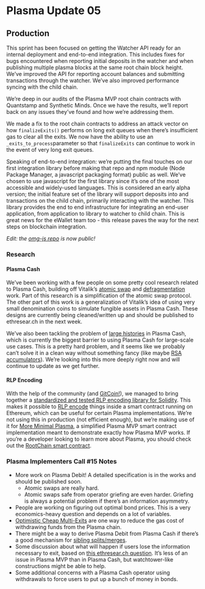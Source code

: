 # Plasma Update 05

## Production

This sprint has been focused on getting the Watcher API ready for an internal deployment and end-to-end integration. This includes fixes for bugs encountered when reporting initial deposits in the watcher and when publishing multiple plasma blocks at the same root chain block height. We’ve improved the API for reporting account balances and submitting transactions through the watcher. We’ve also improved performance syncing with the child chain.

We’re deep in our audits of the Plasma MVP root chain contracts with Quantstamp and Synthetic Minds. Once we have the results, we’ll report back on any issues they’ve found and how we’re addressing them.

We made a fix to the root chain contracts to address an attack vector on how `finalizeExits()` performs on long exit queues when there’s insufficient gas to clear all the exits. We now have the ability to use an `_exits_to_process`parameter so that `finalizeExits` can continue to work in the event of very long exit queues.

Speaking of end-to-end integration: we’re putting the final touches on our first integration library before making that repo and npm module \(Node Package Manager, a javascript packaging format\) public as well. We’ve chosen to use javascript for the first library since it’s one of the most accessible and widely-used languages. This is considered an early alpha version; the initial feature set of the library will support deposits into and transactions on the child chain, primarily interacting with the watcher. This library provides the end to end infrastructure for integrating an end-user application, from application to library to watcher to child chain. This is great news for the eWallet team too - this release paves the way for the next steps on blockchain integration.

_Edit: the_ [_omg-js repo_](https://github.com/omisego/omg-js) _is now public!_

### Research

#### Plasma Cash

We’ve been working with a few people on some pretty cool research related to Plasma Cash, building off Vitalik’s [atomic swap](https://ethresear.ch/t/plasma-cash-minimal-atomic-swap/3409) and [defragmentation](https://ethresear.ch/t/plasma-cash-defragmentation/3410) work. Part of this research is a simplification of the atomic swap protocol. The other part of this work is a generalization of Vitalik’s idea of using very small denomination coins to simulate fungible assets in Plasma Cash. These designs are currently being cleaned/written up and should be published to ethresear.ch in the next week.

We’ve also been tackling the problem of [large histories](https://www.learnplasma.org/pages/research.html#shorter-proofs) in Plasma Cash, which is currently the biggest barrier to using Plasma Cash for large-scale use cases. This is a pretty hard problem, and it seems like we probably can’t solve it in a clean way without something fancy \(like maybe [RSA accumulators](https://en.wikipedia.org/wiki/Accumulator_%28cryptography%29)\). We’re looking into this more deeply right now and will continue to update as we get further.

#### RLP Encoding

With the help of the community \(and [GitCoin!](https://gitcoin.co/)\), we managed to bring together a [standardized and tested RLP encoding library for Solidity](https://github.com/bakaoh/solidity-rlp-encode). This makes it possible to [RLP encode](https://github.com/ethereum/wiki/wiki/RLP) things inside a smart contract running on Ethereum, which can be useful for certain Plasma implementations. We’re not using this in production \(not efficient enough\), but we’re making use of it for [More Minimal Plasma](https://github.com/kfichter/more-minimal-plasma), a simplified Plasma MVP smart contract implementation meant to demonstrate exactly how Plasma MVP works. If you’re a developer looking to learn more about Plasma, you should check out the [RootChain smart contract](https://github.com/kfichter/more-minimal-plasma/blob/master/plasma/contracts/RootChain.sol).

### Plasma Implementers Call \#15 Notes

* More work on Plasma Debit! A detailed specification is in the works and should be published soon.
  * Atomic swaps are really hard.
  * Atomic swaps safe from operator griefing are even harder. Griefing is always a potential problem if there’s an information asymmetry.
* People are working on figuring out optimal bond prices. This is a very economics-heavy question and depends on a lot of variables.
* [Optimistic Cheap Multi-Exits](https://ethresear.ch/t/optimistic-cheap-multi-exit-for-plasma-cash-or-mvp/1893/) are one way to reduce the gas cost of withdrawing funds from the Plasma chain.
* There might be a way to derive Plasma Debit from Plasma Cash if there’s a good mechanism for [sibling splits/merges](https://ethresear.ch/t/one-proposal-for-plasma-cash-with-coin-splitting-and-merging/1447).
* Some discussion about what will happen if users lose the information necessary to exit, based on [this ethresear.ch question](https://ethresear.ch/t/how-can-a-user-submit-an-exit-if-he-loses-his-proof/3127). It’s less of an issue in Plasma MVP than in Plasma Cash, but watchtower-like constructions might be able to help.
* Some additional concerns with a Plasma Cash operator using withdrawals to force users to put up a bunch of money in bonds.
